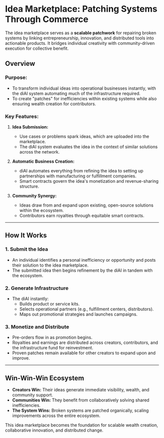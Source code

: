 # Idea Marketplace: Patching Systems Through Commerce

The idea marketplace serves as a **scalable patchwork** for repairing broken systems by linking entrepreneurship, innovation, and distributed tools into actionable products. It bridges individual creativity with community-driven execution for collective benefit.

## Overview
### Purpose:
- To transform individual ideas into operational businesses instantly, with the diAI system automating much of the infrastructure required.
- To create "patches" for inefficiencies within existing systems while also ensuring wealth creation for contributors.

### Key Features:
1. **Idea Submission:**
   - Use cases or problems spark ideas, which are uploaded into the marketplace.
   - The diAI system evaluates the idea in the context of similar solutions across the network.

2. **Automatic Business Creation:**
   - diAI automates everything from refining the idea to setting up partnerships with manufacturing or fulfillment companies.
   - Smart contracts govern the idea's monetization and revenue-sharing structure.

3. **Community Synergy:**
   - Ideas draw from and expand upon existing, open-source solutions within the ecosystem.
   - Contributors earn royalties through equitable smart contracts.

---

## How It Works
### 1. Submit the Idea
- An individual identifies a personal inefficiency or opportunity and posts their solution to the idea marketplace.  
- The submitted idea then begins refinement by the diAI in tandem with the ecosystem.

### 2. Generate Infrastructure
- The diAI instantly:
  - Builds product or service kits.
  - Selects operational partners (e.g., fulfillment centers, distributors).
  - Maps out promotional strategies and launches campaigns.

### 3. Monetize and Distribute
- Pre-orders flow in as promotion begins.
- Royalties and earnings are distributed across creators, contributors, and the infrastructure fund for reinvestment.
- Proven patches remain available for other creators to expand upon and improve.

---

## Win-Win-Win Ecosystem
- **Creators Win:** Their ideas generate immediate visibility, wealth, and community support.
- **Communities Win:** They benefit from collaboratively solving shared inefficiencies.
- **The System Wins:** Broken systems are patched organically, scaling improvements across the entire ecosystem.

This idea marketplace becomes the foundation for scalable wealth creation, collaborative innovation, and distributed change.